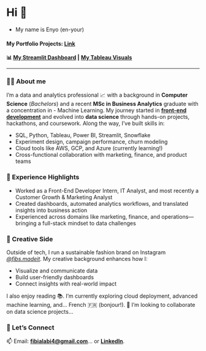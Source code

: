 # Hi 👋

-  My name is Enyo (en-your)
#### My Portfolio Projects: [Link](https://github.com/enyo-ojo/My-Portfolio/)
**📊 [My Streamlit Dashboard](https://share.streamlit.io/user/enyo-ojo) |** **[My Tableau Visuals](https://public.tableau.com/app/profile/enyo.alabi/vizzes)** 
***

### 👩‍💻 About me
I’m a data and analytics professional 📈 with a background in **Computer Science** (*Bachelors*) and a recent **MSc in Business Analytics** graduate with a concentration in - Machine Learning.
My journey started in **[front-end development](https://enyo-ojo.github.io/enyoportfolio.github.io/)** and evolved into **data science** through hands-on projects, hackathons, and coursework. Along the way, I’ve built skills in:
- SQL, Python, Tableau, Power BI, Streamlit, Snowflake
- Experiment design, campaign performance, churn modeling
- Cloud tools like AWS, GCP, and Azure (currently learning!)
- Cross-functional collaboration with marketing, finance, and product teams

### 💼 Experience Highlights
- Worked as a Front-End Developer Intern, IT Analyst, and most recently a Customer Growth & Marketing Analyst
- Created dashboards, automated analytics workflows, and translated insights into business action
- Experienced across domains like marketing, finance, and operations—bringing a full-stack mindset to data challenges

### 🎨 Creative Side
Outside of tech, I run a sustainable fashion brand on Instagram *[@fibs.madeit](https://www.instagram.com/fibsmadeit/)*. My creative background enhances how I:
- Visualize and communicate data
- Build user-friendly dashboards
- Connect insights with real-world impact

I also enjoy reading 📚. I’m currently exploring cloud deployment, advanced machine learning, and… French 🇫🇷 (bonjour!).
💞️ I’m looking to collaborate on data science projects...


### 🤝 Let’s Connect
📫 Email: **fibialabi4@gmail.com**... or **[LinkedIn](https://www.linkedin.com/in/enyojo-alabi/)**.
<!---
enyo-ojo/enyo-ojo is a ✨ special ✨ repository because its `README.md` (this file) appears on your GitHub profile.
You can click the Preview link to take a look at your changes.
--->

